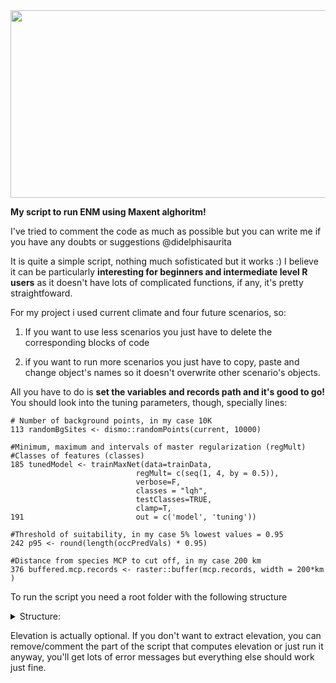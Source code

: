<img src="https://user-images.githubusercontent.com/52681915/117520421-7b0b2480-af7e-11eb-8456-9dd8280120f0.png" width="1200" height="300">



**My script to run ENM using Maxent alghoritm!**

I've tried to comment the code as much as possible but you can write me if you have any doubts or suggestions @didelphisaurita 


It is quite a simple script, nothing much sofisticated but it works :) I believe it can be particularly **interesting for beginners and intermediate level R users** as it doesn't have lots of complicated functions, if any, it's pretty straightfoward. 


For my project i used current climate and four future scenarios, so:

1) If you want to use less scenarios you just have to delete the corresponding blocks of code 

2) if you want to run more scenarios you just have to copy, paste and change object's names so it doesn't overwrite other scenario's objects.


All you have to do is **set the variables and records path and it's good to go!** You should look into the tuning parameters, though, specially lines:


```
# Number of background points, in my case 10K
113 randomBgSites <- dismo::randomPoints(current, 10000)

#Minimum, maximum and intervals of master regularization (regMult)
#Classes of features (classes)
185 tunedModel <- trainMaxNet(data=trainData,
                            regMult= c(seq(1, 4, by = 0.5)),
                            verbose=F,
                            classes = "lqh",
                            testClasses=TRUE,
                            clamp=T,
191                         out = c('model', 'tuning'))

#Threshold of suitability, in my case 5% lowest values = 0.95 
242 p95 <- round(length(occPredVals) * 0.95)

#Distance from species MCP to cut off, in my case 200 km
376 buffered.mcp.records <- raster::buffer(mcp.records, width = 200*km )
```



To run the script you need a root folder with the following structure


<details><summary>Structure:</summary>
    <pre>

```console

├── data
│   ├── elev
│   │   └── elevation.tif
│   ├── raster
│   │   ├── current
│   │   │   ├── variables.tif
│   │   ├── RCP26
│   │   │   ├── variables.tif
│   │   ├── RCP45
│   │   │   ├── variables.tif
│   │   ├── RCP60
│   │   │   ├── variables.tif
│   │   └── RCP85
│   │   │   ├── variables.tif
│   └── records
│       ├── records_species1.csv

```
 </pre>
   </details>
   
Elevation is actually optional. If you don't want to extract elevation, you can remove/comment the part of the script that computes elevation or just run it anyway, you'll get lots of error messages but everything else should work just fine.
   

